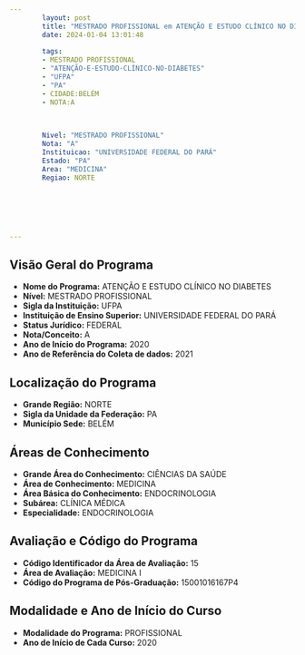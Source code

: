 ```yaml
---
        layout: post
        title: "MESTRADO PROFISSIONAL em ATENÇÃO E ESTUDO CLÍNICO NO DIABETES na UFPA  "
        date: 2024-01-04 13:01:48
     
        tags:
        - MESTRADO PROFISSIONAL
        - "ATENÇÃO-E-ESTUDO-CLÍNICO-NO-DIABETES"
        - "UFPA"
        - "PA"
        - CIDADE:BELÉM
        - NOTA:A
        
       

        Nivel: "MESTRADO PROFISSIONAL"
        Nota: "A"
        Instituicao: "UNIVERSIDADE FEDERAL DO PARÁ"
        Estado: "PA"
        Area: "MEDICINA"
        Regiao: NORTE
        
        
        
        
        
        
---
```

## Visão Geral do Programa
- **Nome do Programa:** ATENÇÃO E ESTUDO CLÍNICO NO DIABETES
- **Nível:** MESTRADO PROFISSIONAL
- **Sigla da Instituição:** UFPA
- **Instituição de Ensino Superior:** UNIVERSIDADE FEDERAL DO PARÁ
- **Status Jurídico:** FEDERAL
- **Nota/Conceito:** A
- **Ano de Início do Programa:** 2020
- **Ano de Referência do Coleta de dados:** 2021

## Localização do Programa
- **Grande Região:** NORTE
- **Sigla da Unidade da Federação:** PA
- **Município Sede:** BELÉM

## Áreas de Conhecimento
- **Grande Área do Conhecimento:** CIÊNCIAS DA SAÚDE
- **Área de Conhecimento:** MEDICINA
- **Área Básica do Conhecimento:** ENDOCRINOLOGIA
- **Subárea:** CLÍNICA MÉDICA
- **Especialidade:** ENDOCRINOLOGIA

## Avaliação e Código do Programa
- **Código Identificador da Área de Avaliação:** 15
- **Área de Avaliação:** MEDICINA I
- **Código do Programa de Pós-Graduação:** 15001016167P4


## Modalidade e Ano de Início do Curso
- **Modalidade do Programa:** PROFISSIONAL
- **Ano de Início de Cada Curso:** 2020
